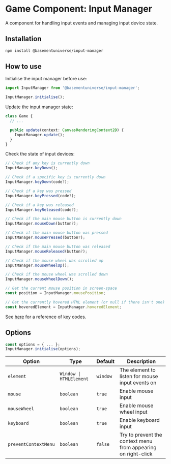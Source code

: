 # Game Component: Input Manager

A component for handling input events and managing input device state.

## Installation

```bash
npm install @basementuniverse/input-manager
```

## How to use

Initialise the input manager before use:

```ts
import InputManager from '@basementuniverse/input-manager';

InputManager.initialise();
```

Update the input manager state:

```ts
class Game {
  // ...

  public update(context: CanvasRenderingContext2D) {
    InputManager.update();
  }
}
```

Check the state of input devices:

```ts
// Check if any key is currently down
InputManager.keyDown();

// Check if a specific key is currently down
InputManager.keyDown(code?);

// Check if a key was pressed
InputManager.keyPressed(code?);

// Check if a key was released
InputManager.keyReleased(code?);

// Check if the main mouse button is currently down
InputManager.mouseDown(button?);

// Check if the main mouse button was pressed
InputManager.mousePressed(button?);

// Check if the main mouse button was released
InputManager.mouseReleased(button?);

// Check if the mouse wheel was scrolled up
InputManager.mouseWheelUp();

// Check if the mouse wheel was scrolled down
InputManager.mouseWheelDown();

// Get the current mouse position in screen-space
const position = InputManager.mousePosition;

// Get the currently hovered HTML element (or null if there isn't one)
const hoveredElement = InputManager.hoveredElement;
```

See [here](https://developer.mozilla.org/en-US/docs/Web/API/KeyboardEvent/code) for a reference of key codes.

## Options

```ts
const options = { ... };
InputManager.initialise(options);
```

| Option | Type | Default | Description |
| --- | --- | --- | --- |
| `element` | `Window \| HTMLElement` | `window` | The element to listen for mouse input events on |
| `mouse` | `boolean` | `true` | Enable mouse input |
| `mouseWheel` | `boolean` | `true` | Enable mouse wheel input |
| `keyboard` | `boolean` | `true` | Enable keyboard input |
| `preventContextMenu` | `boolean` | `false` | Try to prevent the context menu from appearing on right-click |
